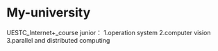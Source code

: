 # My-university
UESTC_Internet+_course
junior：
1.operation system
2.computer vision
3.parallel and distributed computing
